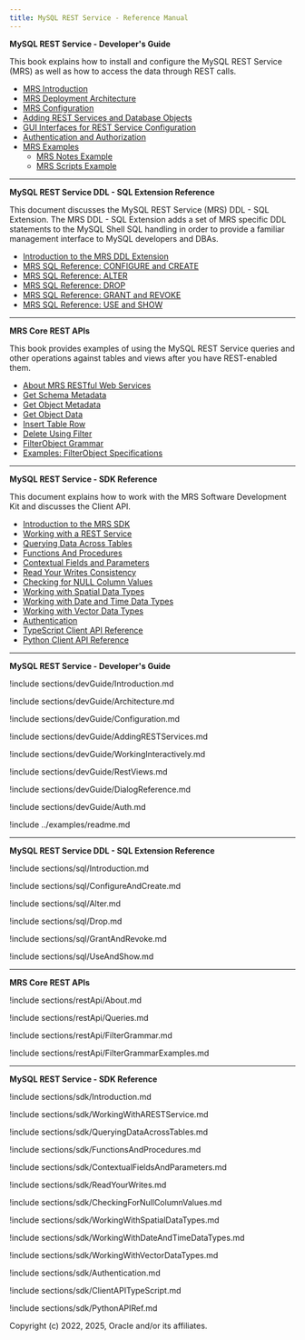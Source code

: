 ```yaml
---
title: MySQL REST Service - Reference Manual
---
```


**MySQL REST Service - Developer's Guide**

This book explains how to install and configure the MySQL REST Service (MRS) as well as how to access the data through REST calls.

- [MRS Introduction](#introduction-to-the-mysql-rest-service)
- [MRS Deployment Architecture](#architecture)
- [MRS Configuration](#configuring-mysql-rest-service)
- [Adding REST Services and Database Objects](#adding-rest-services-and-database-objects)
- [GUI Interfaces for REST Service Configuration](#working-interactively-with-rest-services)
- [Authentication and Authorization](#authentication-and-authorization)
- [MRS Examples](#mrs-examples)
  - [MRS Notes Example](#mrs-notes-example)
  - [MRS Scripts Example](#mrs-scripts-example)

---

**MySQL REST Service DDL - SQL Extension Reference**

This document discusses the MySQL REST Service (MRS) DDL - SQL Extension. The MRS DDL - SQL Extension adds a set of MRS specific DDL statements to the MySQL Shell SQL handling in order to provide a familiar management interface to MySQL developers and DBAs.

- [Introduction to the MRS DDL Extension](#introduction)
- [MRS SQL Reference: CONFIGURE and CREATE](#configure-and-create)
- [MRS SQL Reference: ALTER](#alter)
- [MRS SQL Reference: DROP](#drop)
- [MRS SQL Reference: GRANT and REVOKE](#grant-and-revoke)
- [MRS SQL Reference: USE and SHOW](#use-and-show)

---

**MRS Core REST APIs**

This book provides examples of using the MySQL REST Service queries and other operations against tables and views after you have REST-enabled them.

- [About MRS RESTful Web Services](#about-mrs-restful-web-services)
- [Get Schema Metadata](#get-schema-metadata)
- [Get Object Metadata](#get-object-metadata)
- [Get Object Data](#get-object-data)
- [Insert Table Row](#insert-table-row)
- [Delete Using Filter](#delete-using-filter)
- [FilterObject Grammar](#filterobject-grammar)
- [Examples: FilterObject Specifications](#filterobject-grammar-examples)

---

**MySQL REST Service - SDK Reference**

This document explains how to work with the MRS Software Development Kit and discusses the Client API.

- [Introduction to the MRS SDK](#introduction-to-the-mrs-sdk)
- [Working with a REST Service](#working-with-a-rest-service)
- [Querying Data Across Tables](#querying-data-across-tables)
- [Functions And Procedures](#functions-and-procedures)
- [Contextual Fields and Parameters](#contextual-fields-and-parameters)
- [Read Your Writes Consistency](#read-your-writes-consistency)
- [Checking for NULL Column Values](#checking-for-null-column-values)
- [Working with Spatial Data Types](#working-with-spatial-data-types)
- [Working with Date and Time Data Types](#working-with-date-and-time-data-types)
- [Working with Vector Data Types](#working-with-vector-data-types)
- [Authentication](#authentication)
- [TypeScript Client API Reference](#typescript-client-api-reference)
- [Python Client API Reference](#python-client-api-reference)

---

**MySQL REST Service - Developer's Guide**

!include sections/devGuide/Introduction.md

!include sections/devGuide/Architecture.md

!include sections/devGuide/Configuration.md

!include sections/devGuide/AddingRESTServices.md

!include sections/devGuide/WorkingInteractively.md

!include sections/devGuide/RestViews.md

!include sections/devGuide/DialogReference.md

!include sections/devGuide/Auth.md

!include ../examples/readme.md

---

**MySQL REST Service DDL - SQL Extension Reference**

!include sections/sql/Introduction.md

!include sections/sql/ConfigureAndCreate.md

!include sections/sql/Alter.md

!include sections/sql/Drop.md

!include sections/sql/GrantAndRevoke.md

!include sections/sql/UseAndShow.md

---

**MRS Core REST APIs**

!include sections/restApi/About.md

!include sections/restApi/Queries.md

!include sections/restApi/FilterGrammar.md

!include sections/restApi/FilterGrammarExamples.md

---

**MySQL REST Service - SDK Reference**

!include sections/sdk/Introduction.md

!include sections/sdk/WorkingWithARESTService.md

!include sections/sdk/QueryingDataAcrossTables.md

!include sections/sdk/FunctionsAndProcedures.md

!include sections/sdk/ContextualFieldsAndParameters.md

!include sections/sdk/ReadYourWrites.md

!include sections/sdk/CheckingForNullColumnValues.md

!include sections/sdk/WorkingWithSpatialDataTypes.md

!include sections/sdk/WorkingWithDateAndTimeDataTypes.md

!include sections/sdk/WorkingWithVectorDataTypes.md

!include sections/sdk/Authentication.md

!include sections/sdk/ClientAPITypeScript.md

!include sections/sdk/PythonAPIRef.md

Copyright (c) 2022, 2025, Oracle and/or its affiliates.
